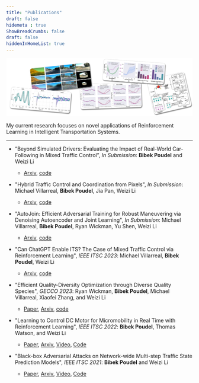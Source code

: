 ```yaml
---
title: "Publications"
draft: false
hidemeta : true
ShowBreadCrumbs: false
draft: false
hiddenInHomeList: true
---
```

![image](images/publications.png)
<!-- 
I have published my work in conferences such as ITSC and GECCO. -->

My current research focuses on novel applications of Reinforcement Learning in Intelligent Transportation Systems.

-------------------

- ”Beyond Simulated Drivers: Evaluating the Impact of Real-World Car-Following in Mixed Traffic Control”,  *In Submission*: __Bibek Poudel__ and Weizi Li
    - [Arxiv](/handler/), [code](/handler/)

- "Hybrid Traffic Control and Coordination from Pixels", *In Submission*: Michael Villarreal, __Bibek Poudel__, Jia Pan, Weizi Li
    - [Arxiv](https://arxiv.org/pdf/2302.09167.pdf), [code](/handler/)

- "AutoJoin: Efficient Adversarial Training for Robust Maneuvering via Denoising Autoencoder and Joint Learning", *In Submission*: Michael Villarreal, __Bibek Poudel__, Ryan Wickman, Yu Shen, Weizi Li

    - [Arxiv](https://arxiv.org/pdf/2205.10933.pdf), [code](/handler/)
- "Can ChatGPT Enable ITS? The Case of Mixed Traffic Control via Reinforcement Learning", *IEEE ITSC 2023*: Michael Villarreal, __Bibek Poudel__, Weizi Li
    - [Arxiv](https://arxiv.org/abs/2306.08094), [code](/handler/)

- "Efficient Quality-Diversity Optimization through Diverse Quality Species", *GECCO 2023*: Ryan Wickman, __Bibek Poudel__, Michael Villarreal, Xiaofei Zhang, and Weizi Li
    - [Paper](https://dl.acm.org/doi/10.1145/3583133.3590581), [Arxiv](https://arxiv.org/abs/2304.07425), [code](https://github.com/rwickman/NEAT_RL)

- "Learning to Control DC Motor for Micromobility in Real Time with Reinforcement Learning", *IEEE ITSC 2022*: __Bibek Poudel__, Thomas Watson, and Weizi Li
    - [Paper](10.1109/ITSC55140.2022.9921919), [Arxiv](https://arxiv.org/abs/2108.00138), [Video](https://www.youtube.com/watch?v=TgZS54wQ3ss), [Code](https://github.com/poudel-bibek/NFQ_Golf_Cart)

- "Black-box Adversarial Attacks on Network-wide Multi-step Traffic State Prediction Models", *IEEE ITSC 2021*: __Bibek Poudel__ and Weizi Li
    - [Paper](https://doi.org/10.1109/ITSC48978.2021.9564671), [Arxiv](https://arxiv.org/abs/2110.08712), [Video](https://www.youtube.com/watch?v=yxOBCIl1o-Y), [Code](https://github.com/poudel-bibek/black_box_traffic)
